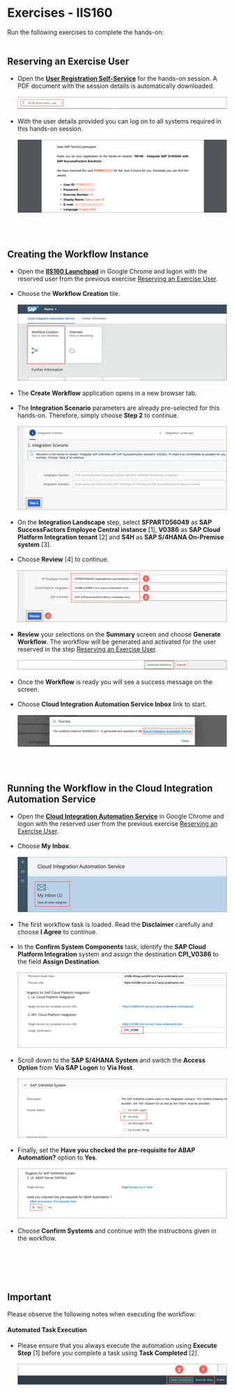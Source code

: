 # Exercises - IIS160

Run the following exercises to complete the hands-on:<br><br>

## Reserving an Exercise User

- Open the [**User Registration Self-Service**](https://iis160-dispatcher.cfapps.eu10.hana.ondemand.com/users/iis160/reserve) for the hands-on session. A PDF document with the session details is automatically downloaded.<br><br>
![](images/Self-Service-01.png)<br><br>
- With the user details provided you can log on to all systems required in this hands-on session.<br><br>
![](images/Self-Service-02.png)<br><br><br><br>


## Creating the Workflow Instance

- Open the [**IIS160 Launchpad**](https://flpnwc-adc04c831.dispatcher.hana.ondemand.com/sites/teched-launchpad) in Google Chrome and logon with the reserved user from the previous exercise [Reserving an Exercise User](#reserving-an-exercise-user).<br><br>
- Choose the **Workflow Creation** tile.<br><br>
![](images/CIAS-01.png)<br><br>
- The **Create Workflow** application opens in a new browser tab.<br><br>
- The **Integration Scenario** parameters are already pre-selected for this hands-on. Therefore, simply choose **Step 2** to continue.<br><br>
![](images/CIAS-02.png)<br><br>
- On the **Integration Landscape** step, select **SFPART056049** as **SAP SuccessFactors Employee Central instance** [1], **V0386** as **SAP Cloud Platform Integration tenant** [2] and **S4H** as **SAP S/4HANA On-Premise system** [3].<br><br>
- Choose **Review** [4] to continue.<br><br>
![](images/CIAS-03.png)<br><br>
- **Review** your selections on the **Summary** screen and choose **Generate Workflow**. The workflow will be generated and activated for the user reserved in the step [Reserving an Exercise User](#reserving-an-exercise-user).<br><br>
![](images/CIAS-04.png)<br><br>
- Once the **Workflow** is ready you will see a success message on the screen.<br><br>
- Choose **Cloud Integration Automation Service Inbox** link to start.<br><br>
![](images/CIAS-05.png)<br><br><br><br>


## Running the Workflow in the Cloud Integration Automation Service

- Open the [**Cloud Integration Automation Service**](https://cias-buoxpnldir.dispatcher.hana.ondemand.com/index.html) in Google Chrome and logon with the reserved user from the previous exercise [Reserving an Exercise User](#reserving-an-exercise-user).<br><br>
- Choose **My Inbox**.<br><br>
![](images/CIAS-06.png)<br><br>
- The first workflow task is loaded. Read the **Disclaimer** carefully and choose **I Agree** to continue.<br><br>
- In the **Confirm System Components** task, identify the **SAP Cloud Platform Integration** system and assign the destination **CPI_V0386** to the field **Assign Destination**.<br><br>
![](images/CIAS-07.png)<br><br>
- Scroll down to the **SAP S/4HANA System** and switch the **Access Option** from **Via SAP Logon** to **Via Host**.<br><br>
![](images/CIAS-08.png)<br><br>
- Finally, set the **Have you checked the pre-requisite for ABAP Automation?** option to **Yes**.<br><br>
![](images/CIAS-09.png)<br><br>
- Choose **Confirm Systems** and continue with the instructions given in the workflow.<br><br><br><br><br><br>


## Important
Please observe the following notes when executing the workflow:<br>

#### Automated Task Execution
- Please ensure that you always execute the automation using **Execute Step** [1] before you complete a task using **Task Completed** [2].<br><br>
![](images/CIAS-10.png)<br><br>
